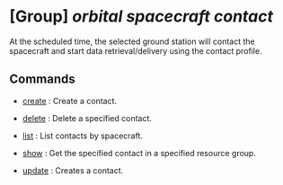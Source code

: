 # [Group] _orbital spacecraft contact_

At the scheduled time, the selected ground station will contact the spacecraft and start data retrieval/delivery using the contact profile.

## Commands

- [create](/Commands/orbital/spacecraft/contact/_create.md)
: Create a contact.

- [delete](/Commands/orbital/spacecraft/contact/_delete.md)
: Delete a specified contact.

- [list](/Commands/orbital/spacecraft/contact/_list.md)
: List contacts by spacecraft.

- [show](/Commands/orbital/spacecraft/contact/_show.md)
: Get the specified contact in a specified resource group.

- [update](/Commands/orbital/spacecraft/contact/_update.md)
: Creates a contact.
